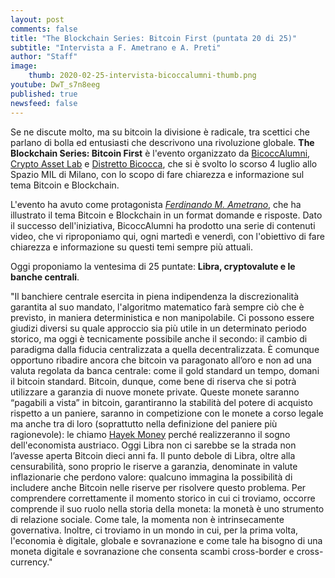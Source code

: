 ```yaml
---
layout: post
comments: false
title: "The Blockchain Series: Bitcoin First (puntata 20 di 25)"
subtitle: "Intervista a F. Ametrano e A. Preti"
author: "Staff"
image:
    thumb: 2020-02-25-intervista-bicoccalumni-thumb.png
youtube: DwT_s7n8eeg
published: true
newsfeed: false
---
```


Se ne discute molto, ma su bitcoin la divisione è radicale, tra scettici che parlano di bolla ed entusiasti che descrivono una rivoluzione globale. **The Blockchain Series: Bitcoin First** è l'evento organizzato da [BicoccAlumni](https://www.bicoccalumni.it/), [Crypto Asset Lab](https://cryptoassetlab.diseade.unimib.it/) e [Distretto Bicocca](https://www.distrettobicocca.it/), che si è svolto lo scorso 4 luglio allo Spazio MIL di Milano, con lo scopo di fare chiarezza e informazione sul tema Bitcoin e Blockchain.

L'evento ha avuto come protagonista [*Ferdinando M. Ametrano*](https://www.ametrano.net), che ha illustrato il tema Bitcoin e Blockchain in un format domande e risposte. Dato il successo dell'iniziativa, BicoccAlumni ha prodotto una serie di contenuti video, che vi riproponiamo qui, ogni martedì e venerdì, con l'obiettivo di fare chiarezza e informazione su questi temi sempre più attuali.

Oggi proponiamo la ventesima di 25 puntate:
**Libra, cryptovalute e le banche centrali**.

"Il banchiere centrale esercita in piena indipendenza la discrezionalità garantita al suo mandato, l'algoritmo matematico farà sempre ciò che è previsto, in maniera deterministica e non manipolabile. Ci possono essere giudizi diversi su quale approccio sia più utile in un determinato periodo storico, ma oggi è tecnicamente possibile anche il secondo: il cambio di paradigma dalla fiducia centralizzata a quella decentralizzata. È comunque opportuno ribadire ancora che bitcoin va paragonato all’oro e non ad una valuta regolata da banca centrale: come il gold standard un tempo, domani il bitcoin standard. Bitcoin, dunque, come bene di riserva che si potrà utilizzare a garanzia di nuove monete private. Queste monete saranno “pagabili a vista” in bitcoin, garantiranno la stabilità del potere di acquisto rispetto a un paniere, saranno in competizione con le monete a corso legale ma anche tra di loro (soprattutto nella definizione del paniere più ragionevole): le chiamo [Hayek Money](https://mises.org/library/denationalisation-money-argument-refined) perché realizzeranno il sogno dell'economista austriaco. Oggi Libra non ci sarebbe se la strada non l’avesse aperta Bitcoin dieci anni fa. Il punto debole di Libra, oltre alla censurabilità, sono proprio le riserve a garanzia, denominate in valute inflazionarie che perdono valore: qualcuno immagina la possibilità di includere anche Bitcoin nelle riserve per risolvere questo problema.
Per comprendere correttamente il momento storico in cui ci troviamo, occorre comprende il suo ruolo nella storia della moneta: la monetà è uno strumento di relazione sociale. Come tale, la momenta non è intrinsecamente governativa. Inoltre, ci troviamo in un mondo in cui, per la prima volta, l'economia è digitale, globale e sovranazione e come tale ha bisogno di una moneta digitale e sovranazione che consenta scambi cross-border e cross-currency."
